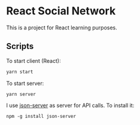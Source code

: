 # React Social Network

This is a project for React learning purposes.

## Scripts

To start client (React):

```bash
yarn start
```

To start server:

```
yarn server
```

I use [json-server](https://github.com/typicode/json-server) as server for API calls.
To install it:

```
npm -g install json-server
```
